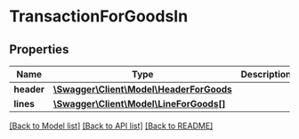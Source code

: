 # TransactionForGoodsIn

## Properties
Name | Type | Description | Notes
------------ | ------------- | ------------- | -------------
**header** | [**\Swagger\Client\Model\HeaderForGoods**](HeaderForGoods.md) |  | [optional] 
**lines** | [**\Swagger\Client\Model\LineForGoods[]**](LineForGoods.md) |  | [optional] 

[[Back to Model list]](../README.md#documentation-for-models) [[Back to API list]](../README.md#documentation-for-api-endpoints) [[Back to README]](../README.md)


